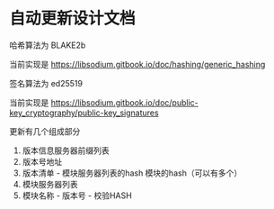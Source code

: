 # 自动更新设计文档

哈希算法为 BLAKE2b

当前实现是 https://libsodium.gitbook.io/doc/hashing/generic_hashing

签名算法为 ed25519

当前实现是 https://libsodium.gitbook.io/doc/public-key_cryptography/public-key_signatures

更新有几个组成部分

1. 版本信息服务器前缀列表
2. 版本号地址
3. 版本清单 - 模块服务器列表的hash 模块的hash（可以有多个）
4. 模块服务器列表
5. 模块名称 - 版本号 - 校验HASH

